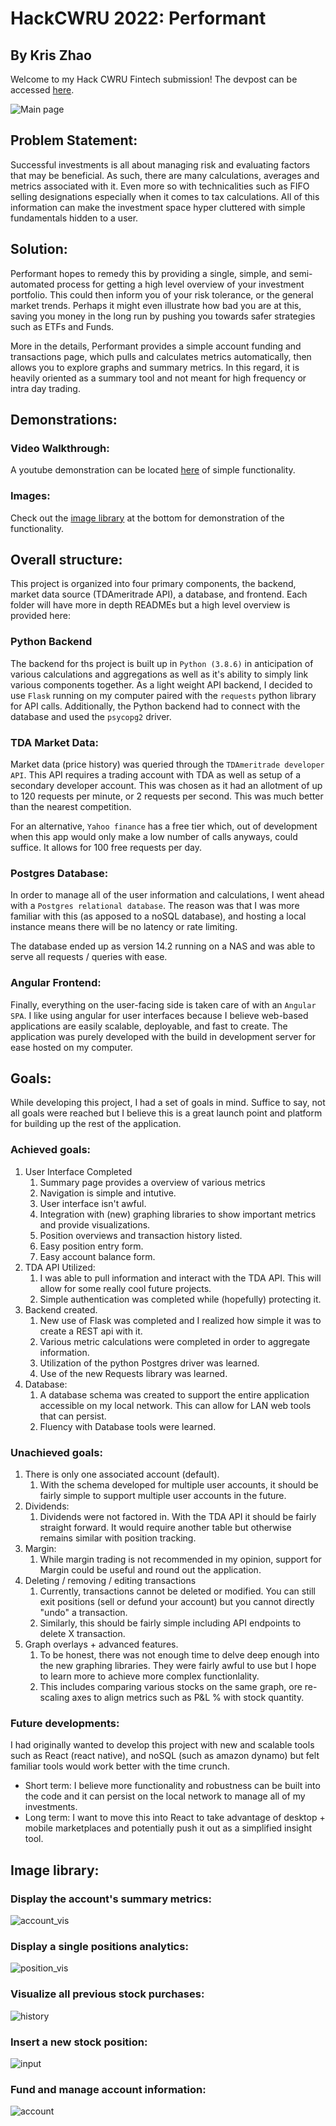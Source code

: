 # HackCWRU 2022: Performant

## By Kris Zhao

Welcome to my Hack CWRU Fintech submission! The devpost can be accessed [here](https://devpost.com/software/performant-semi-automated-investment-tracking-and-analysis).

![Main page](_demo_images/hc_m1.png)

## Problem Statement:

Successful investments is all about managing risk and evaluating factors that may be beneficial. As such, there are many calculations, averages and metrics associated with it. Even more so with technicalities such as FIFO selling designations especially when it comes to tax calculations. All of this information can make the investment space hyper cluttered with simple fundamentals hidden to a user.

## Solution:

Performant hopes to remedy this by providing a single, simple, and semi-automated process for getting a high level overview of your investment portfolio. This could then inform you of your risk tolerance, or the general market trends. Perhaps it might even illustrate how bad you are at this, saving you money in the long run by pushing you towards safer strategies such as ETFs and Funds.

More in the details, Performant provides a simple account funding and transactions page, which pulls and calculates metrics automatically, then allows you to explore graphs and summary metrics. In this regard, it is heavily oriented as a summary tool and not meant for high frequency or intra day trading.

## Demonstrations:

### Video Walkthrough:

A youtube demonstration can be located [here](https://youtu.be/qNfomf8AkmM) of simple functionality.

### Images:

Check out the [image library](#image-library) at the bottom for demonstration of the functionality.

## Overall structure:

This project is organized into four primary components, the backend, market data source (TDAmeritrade API), a database, and frontend. Each folder will have more in depth READMEs but a high level overview is provided here:

### Python Backend

The backend for ths project is built up in `Python (3.8.6)` in anticipation of various calculations and aggregations as well as it's ability to simply link various components together. As a light weight API backend, I decided to use `Flask` running on my computer paired with the `requests` python library for API calls. Additionally, the Python backend had to connect with the database and used the `psycopg2` driver.

### TDA Market Data:

Market data (price history) was queried through the `TDAmeritrade developer API`. This API requires a trading account with TDA as well as setup of a secondary developer account. This was chosen as it had an allotment of up to 120 requests per minute, or 2 requests per second. This was much better than the nearest competition.

For an alternative, `Yahoo finance` has a free tier which, out of development when this app would only make a low number of calls anyways, could suffice. It allows for 100 free requests per day.

### Postgres Database:

In order to manage all of the user information and calculations, I went ahead with a `Postgres relational database`. The reason was that I was more familiar with this (as apposed to a noSQL database), and hosting a local instance means there will be no latency or rate limiting.

The database ended up as version 14.2 running on a NAS and was able to serve all requests / queries with ease.

### Angular Frontend:

Finally, everything on the user-facing side is taken care of with an `Angular SPA`. I like using angular for user interfaces because I believe web-based applications are easily scalable, deployable, and fast to create. The application was purely developed with the build in development server for ease hosted on my computer.

## Goals:

While developing this project, I had a set of goals in mind. Suffice to say, not all goals were reached but I believe this is a great launch point and platform for building up the rest of the application.

### Achieved goals:

1. User Interface Completed
   1. Summary page provides a overview of various metrics
   2. Navigation is simple and intutive.
   3. User interface isn't awful.
   4. Integration with (new) graphing libraries to show important metrics and provide visualizations.
   5. Position overviews and transaction history listed.
   6. Easy position entry form.
   7. Easy account balance form.
2. TDA API Utilized:
   1. I was able to pull information and interact with the TDA API. This will allow for some really cool future projects.
   2. Simple authentication was completed while (hopefully) protecting it.
3. Backend created.
   1. New use of Flask was completed and I realized how simple it was to create a REST api with it.
   2. Various metric calculations were completed in order to aggregate information.
   3. Utilization of the python Postgres driver was learned.
   4. Use of the new Requests library was learned.
4. Database:
   1. A database schema was created to support the entire application accessible on my local network. This can allow for LAN web tools that can persist.
   2. Fluency with Database tools were learned.

### Unachieved goals:

1. There is only one associated account (default).
   1. With the schema developed for multiple user accounts, it should be fairly simple to support multiple user accounts in the future.
2. Dividends:
   1. Dividends were not factored in. With the TDA API it should be fairly straight forward. It would require another table but otherwise remains similar with position tracking.
3. Margin:
   1. While margin trading is not recommended in my opinion, support for Margin could be useful and round out the application.
4. Deleting / removing / editing transactions
   1. Currently, transactions cannot be deleted or modified. You can still exit positions (sell or defund your account) but you cannot directly "undo" a transaction.
   2. Similarly, this should be fairly simple including API endpoints to delete X transaction.
5. Graph overlays + advanced features.
   1. To be honest, there was not enough time to delve deep enough into the new graphing libraries. They were fairly awful to use but I hope to learn more to achieve more complex functionlality.
   2. This includes comparing various stocks on the same graph, ore re-scaling axes to align metrics such as P&L % with stock quantity.

### Future developments:

I had originally wanted to develop this project with new and scalable tools such as React (react native), and noSQL (such as amazon dynamo) but felt familiar tools would work better with the time crunch.
- Short term: I believe more functionality and robustness can be built into the code and it can persist on the local network to manage all of my investments.
- Long term: I want to move this into React to take advantage of desktop + mobile marketplaces and potentially push it out as a simplified insight tool.

## Image library:

### Display the account's summary metrics:

![account_vis](/_demo_images/hc_d1.png)

### Display a single positions analytics:

![position_vis](/_demo_images/hc_d2.png)

### Visualize all previous stock purchases:

![history](/_demo_images/hc_d3.png)

### Insert a new stock position:

![input](/_demo_images/hc_d4.png)

### Fund and manage account information:

![account](/_demo_images/hc_d5.png)